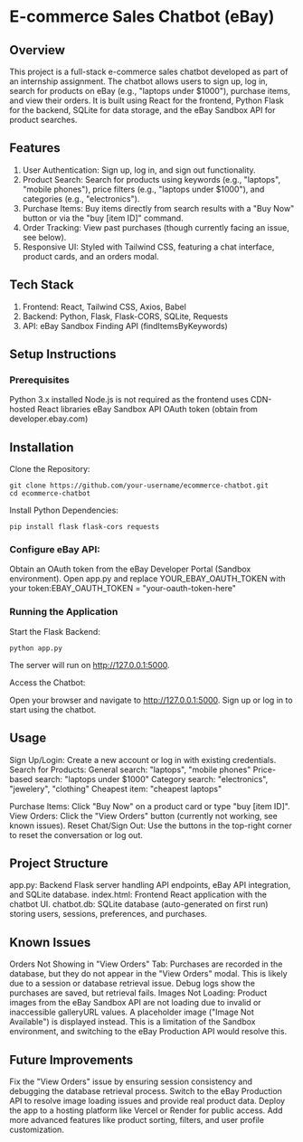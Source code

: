 # E-commerce Sales Chatbot (eBay)
## Overview
This project is a full-stack e-commerce sales chatbot developed as part of an internship assignment. The chatbot allows users to sign up, log in, search for products on eBay (e.g., "laptops under $1000"), purchase items, and view their orders. It is built using React for the frontend, Python Flask for the backend, SQLite for data storage, and the eBay Sandbox API for product searches.

## Features

1. User Authentication: Sign up, log in, and sign out functionality.
2. Product Search: Search for products using keywords (e.g., "laptops", "mobile phones"), price filters (e.g., "laptops under $1000"), and categories (e.g., "electronics").
3. Purchase Items: Buy items directly from search results with a "Buy Now" button or via the "buy [item ID]" command.
4. Order Tracking: View past purchases (though currently facing an issue, see below).
5. Responsive UI: Styled with Tailwind CSS, featuring a chat interface, product cards, and an orders modal.

## Tech Stack

1. Frontend: React, Tailwind CSS, Axios, Babel
2. Backend: Python, Flask, Flask-CORS, SQLite, Requests
3. API: eBay Sandbox Finding API (findItemsByKeywords)

## Setup Instructions
### Prerequisites

Python 3.x installed
Node.js is not required as the frontend uses CDN-hosted React libraries
eBay Sandbox API OAuth token (obtain from developer.ebay.com)

## Installation

Clone the Repository:
```
git clone https://github.com/your-username/ecommerce-chatbot.git
cd ecommerce-chatbot
```

Install Python Dependencies:
```
pip install flask flask-cors requests
```

### Configure eBay API:

Obtain an OAuth token from the eBay Developer Portal (Sandbox environment).
Open app.py and replace YOUR_EBAY_OAUTH_TOKEN with your token:EBAY_OAUTH_TOKEN = "your-oauth-token-here"





### Running the Application

Start the Flask Backend:
```
python app.py
```
The server will run on http://127.0.0.1:5000.

Access the Chatbot:

Open your browser and navigate to http://127.0.0.1:5000.
Sign up or log in to start using the chatbot.



## Usage

Sign Up/Login: Create a new account or log in with existing credentials.
Search for Products:
General search: "laptops", "mobile phones"
Price-based search: "laptops under $1000"
Category search: "electronics", "jewelery", "clothing"
Cheapest item: "cheapest laptops"


Purchase Items: Click "Buy Now" on a product card or type "buy [item ID]".
View Orders: Click the "View Orders" button (currently not working, see known issues).
Reset Chat/Sign Out: Use the buttons in the top-right corner to reset the conversation or log out.

## Project Structure

app.py: Backend Flask server handling API endpoints, eBay API integration, and SQLite database.
index.html: Frontend React application with the chatbot UI.
chatbot.db: SQLite database (auto-generated on first run) storing users, sessions, preferences, and purchases.

## Known Issues

Orders Not Showing in "View Orders" Tab: Purchases are recorded in the database, but they do not appear in the "View Orders" modal. This is likely due to a session or database retrieval issue. Debug logs show the purchases are saved, but retrieval fails.
Images Not Loading: Product images from the eBay Sandbox API are not loading due to invalid or inaccessible galleryURL values. A placeholder image ("Image Not Available") is displayed instead. This is a limitation of the Sandbox environment, and switching to the eBay Production API would resolve this.

## Future Improvements

Fix the "View Orders" issue by ensuring session consistency and debugging the database retrieval process.
Switch to the eBay Production API to resolve image loading issues and provide real product data.
Deploy the app to a hosting platform like Vercel or Render for public access.
Add more advanced features like product sorting, filters, and user profile customization.
